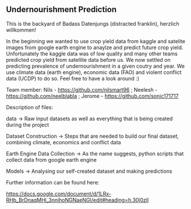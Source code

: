 ## Undernourishment Prediction

This is the backyard of Badass Datenjungs (distracted franklin), herzlich willkommen!

In the beginning we wanted to use crop yield data from kaggle and satelite images from google earth engine to anaylze and predict future crop yield.
Unfortunately the kaggle data was of low quality and many other teams predicted crop yield from satellite data before us. We now settled on predicting
prevalence of undernourishment in a given coutry and year. We use climate data (earth engine), economic data (FAO) and violent conflict data (UCDP)
to do so. Feel free to have a look around :)

Team member:
Nils - https://github.com/nilsmart96 ;
Neelesh - https://github.com/neelblabla ;
Jerome - https://github.com/sonic171717

Description of files:

data -> Raw input datasets as well as everything that is being created during the project

Dataset Construction -> Steps that are needed to build our final dataset, combining climate, economics and conflict data

Earth Engine Data Collection -> As the name suggests, python scripts that collect data from google earth engine

Models -> Analysing our self-created dataset and making predictions

Further information can be found here:

https://docs.google.com/document/d/1LRx-RHb_BrDnaqMHl_3nnihoNGNaeNGI/edit#heading=h.30j0zll
